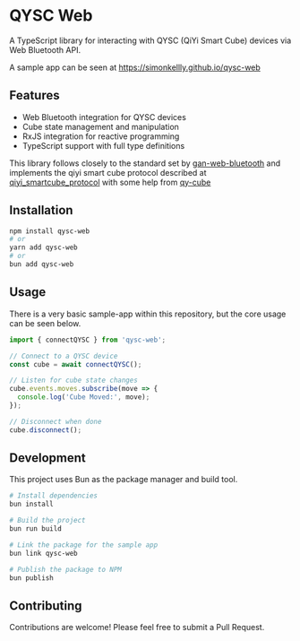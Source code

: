 # QYSC Web

A TypeScript library for interacting with QYSC (QiYi Smart Cube) devices via Web Bluetooth API.

A sample app can be seen at https://simonkellly.github.io/qysc-web

## Features

- Web Bluetooth integration for QYSC devices
- Cube state management and manipulation
- RxJS integration for reactive programming
- TypeScript support with full type definitions

This library follows closely to the standard set by [gan-web-bluetooth](https://github.com/afedotov/gan-web-bluetooth) and implements the qiyi smart cube protocol described at [qiyi_smartcube_protocol](https://github.com/Flying-Toast/qiyi_smartcube_protocol/) with some help from [qy-cube](https://github.com/agolovchuk/qy-cube/blob/main/LICENSE)

## Installation

```bash
npm install qysc-web
# or
yarn add qysc-web
# or
bun add qysc-web
```

## Usage

There is a very basic sample-app within this repository, but the core usage can be seen below.

```typescript
import { connectQYSC } from 'qysc-web';

// Connect to a QYSC device
const cube = await connectQYSC();

// Listen for cube state changes
cube.events.moves.subscribe(move => {
  console.log('Cube Moved:', move);
});

// Disconnect when done
cube.disconnect();
```

## Development

This project uses Bun as the package manager and build tool.

```bash
# Install dependencies
bun install

# Build the project
bun run build

# Link the package for the sample app
bun link qysc-web

# Publish the package to NPM
bun publish
```

## Contributing

Contributions are welcome! Please feel free to submit a Pull Request.
